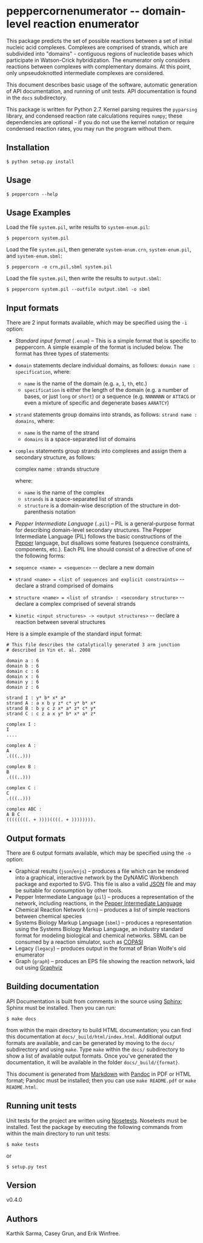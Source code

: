 # peppercornenumerator -- domain-level reaction enumerator

This package predicts the set of possible reactions between a set of initial
nucleic acid complexes. Complexes are comprised of strands, which are
subdivided into "domains" - contiguous regions of nucleotide bases which
participate in Watson-Crick hybridization. The enumerator only considers
reactions between complexes with complementary domains. At this point, only
unpseudoknotted intermediate complexes are considered.

This document describes basic usage of the software, automatic generation of
API documentation, and running of unit tests. API documentation is found in the
`docs` subdirectory.

This package is written for Python 2.7. Kernel parsing requires the `pyparsing`
library, and condensed reaction rate calculations requires `numpy`; these
dependencies are optional - if you do not use the kernel notation or require
condensed reaction rates, you may run the program without them.

## Installation
```
$ python setup.py install
```

## Usage
```
$ peppercorn --help
```

## Usage Examples
Load the file `system.pil`, write results to `system-enum.pil`:

```
$ peppercorn system.pil
```

Load the file `system.pil`, then generate `system-enum.crn`, `system-enum.pil`,
and `system-enum.sbml`:

```
$ peppercorn -o crn,pil,sbml system.pil
```

Load the file `system.pil`, then write the results to `output.sbml`:

```
$ peppercorn system.pil --outfile output.sbml -o sbml
```

## Input formats
There are 2 input formats available, which may be specified using the `-i` option:

-	*Standard input format* (`.enum`) – This is a simple format that is specific
  to peppercorn. A simple example of the format is included below. The
  format has three types of statements:
  -	`domain` statements declare individual domains, as follows: `domain name :
    specification`, where:
    -	`name` is the name of the domain (e.g. `a`, `1`, `th`, etc.)
    -	`specification` is either the length of the domain (e.g. a number of
      bases, or just `long` or `short`) or a sequence (e.g. `NNNNNNN` or
      `ATTACG` or even a mixture of specific and degenerate bases `AANATCY`)
  -	`strand` statements group domains into strands, as follows: `strand name :
    domains`, where:
    -	`name` is the name of the strand
    -	`domains` is a space-separated list of domains
  -	`complex` statements group strands into complexes and assign them a
    secondary structure, as follows:

      complex name : strands structure

    where:
    -	`name` is the name of the complex
    -	`strands` is a space-separated list of strands
    -	`structure` is a domain-wise description of the structure in
      dot-parenthesis notation		 

-	*Pepper Intermediate Language* (`.pil`) – PIL is a general-purpose format for
  describing domain-level secondary structures. The Pepper Intermediate
  Language (PIL) follows the basic constructions of the [Pepper](pepper)
  language, but disallows some features (sequence constraints, components,
  etc.). Each PIL line should consist of a directive of one of the following
  forms:
  -	`sequence <name> = <sequence>` -- declare a new domain
  -	`strand <name> = <list of sequences and explicit constraints>` -- declare a
    strand comprised of domains
  -	`structure <name> = <list of strands> : <secondary structure>` -- declare a
    complex comprised of several strands
  -	`kinetic <input structures> -> <output structures>` -- declare a reaction
    between several structures

Here is a simple example of the standard input format:

	# This file describes the catalytically generated 3 arm junction
	# described in Yin et. al. 2008

	domain a : 6
	domain b : 6
	domain c : 6
	domain x : 6
	domain y : 6
	domain z : 6

	strand I : y* b* x* a*
	strand A : a x b y z* c* y* b* x*
	strand B : b y c z x* a* z* c* y*
	strand C : c z a x y* b* x* a* z*

	complex I :
	I
	....

	complex A :
	A
	.(((..)))

	complex B :
	B
	.(((..)))

	complex C :
	C
	.(((..)))

	complex ABC :
	A B C
	((((((((. + ))))((((. + )))))))).

## Output formats

There are 6 output formats available, which may be specified using the `-o` option:

  -	Graphical results (`json`/`enjs`) – produces a file which can be rendered
    into a graphical, interactive network by the DyNAMiC Workbench package and
    exported to SVG. This file is also a valid [JSON](http://www.json.org/)
    file and may be suitable for consumption by other tools. 
  -	Pepper Intermediate Language (`pil`) – produces a representation of the
    network, including reactions, in the [Pepper Intermediate Language](pil)
  -	Chemical Reaction Network (`crn`) – produces a list of simple reactions
    between chemical species
  -	Systems Biology Markup Language (`sbml`) – produces a representation using
    the Systems Biology Markup Language, an industry standard format for
    modeling biological and chemical networks. SBML can be consumed by a
    reaction simulator, such as [COPASI](http://www.copasi.org/)
  -	Legacy (`legacy`) – produces output in the format of Brian Wolfe's old
    enumerator
  -	Graph (`graph`) – produces an EPS file showing the reaction network, laid
    out using [Graphviz](http://www.graphviz.org/)

## Building documentation
API Documentation is built from comments in the source using
[Sphinx](http://sphinx-doc.org/); Sphinx must be installed. Then you can run:

```
$ make docs
```

from within the main directory to build HTML documentation; you can find this
documentation at `docs/_build/html/index.html`. Additional output formats are
available, and can be generated by moving to the `docs/` subdirectory and using
`make`. Type `make` within the `docs/` subdirectory to show a list of available
output formats. Once you've generated the documentation, it will be available
in the folder `docs/_build/{format}`.

This document is generated from
[Markdown](http://daringfireball.net/projects/markdown/) with
[Pandoc](http://johnmacfarlane.net/pandoc/) in PDF or HTML format; Pandoc must
be installed; then you can use `make README.pdf` or `make README.html`.

## Running unit tests
Unit tests for the project are written using
[Nosetests](https://nose.readthedocs.org/en/latest/). Nosetests must be
installed. Test the package by executing the following commands from
within the main directory to run unit tests:

```
$ make tests
```
or
```
$ setup.py test
```

## Version
v0.4.0

## Authors
Karthik Sarma, Casey Grun, and Erik Winfree.
